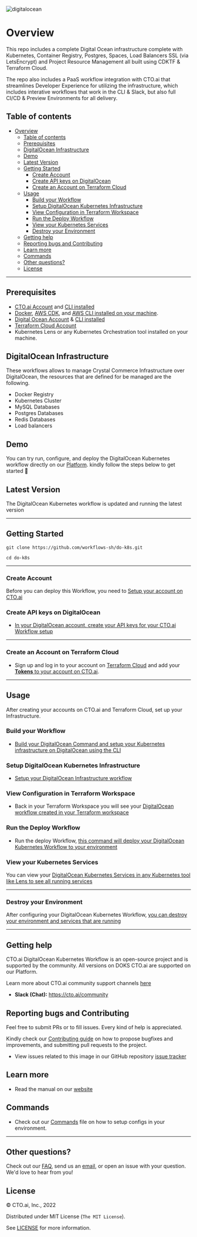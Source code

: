 
![digitalocean](https://user-images.githubusercontent.com/24816990/174116002-537e98e5-3f4c-4c02-9419-49fc0b9ffe39.svg)



# Overview

This repo includes a complete Digital Ocean infrastructure complete with Kubernetes, Container Registry, Postgres, Spaces, Load Balancers
SSL (via LetsEncrypt) and Project Resource Management all built using CDKTF & Terraform Cloud.

The repo also includes a PaaS workflow integration with CTO.ai that streamlines Developer Experience for utilizing the infrastructure, 
which includes interative workflows that work in the CLI & Slack, but also full CI/CD & Preview Environments for all delivery.


## Table of contents

- [Overview](#overview)
  - [Table of contents](#table-of-contents)
  - [Prerequisites](#prerequisites)
  - [DigitalOcean Infrastructure](#digitalocean-infrastructure)
  - [Demo](#demo)
  - [Latest Version](#latest-version)
  - [Getting Started](#getting-started)
    - [Create Account](#create-account)
    - [Create API keys on DigitalOcean](#create-api-keys-on-digitalocean)
    - [Create an Account on Terraform Cloud](#create-an-account-on-terraform-cloud)
  - [Usage](#usage)
    - [Build your Workflow](#build-your-workflow)
    - [Setup DigitalOcean Kubernetes Infrastructure](#setup-digitalocean-kubernetes-infrastructure)
    - [View Configuration in Terraform Workspace](#view-configuration-in-terraform-workspace)
    - [Run the Deploy Workflow](#run-the-deploy-workflow)
    - [View your Kubernetes Services](#view-your-kubernetes-services)
    - [Destroy your Environment](#destroy-your-environment)
  - [Getting help](#getting-help)
  - [Reporting bugs and Contributing](#reporting-bugs-and-contributing)
  - [Learn more](#learn-more)
  - [Commands](#commands)
  - [Other questions?](#other-questions)
  - [License](#license)

---

## Prerequisites

- [CTO.ai Account](https://cto.ai/docs/setup-flow) and [CLI installed](https://cto.ai/docs/install-cli) 
- [Docker](https://docs.docker.com/get-docker/), [AWS CDK](https://docs.aws.amazon.com/cdk/v2/guide/getting_started.html), and [AWS CLI installed on your machine](https://docs.aws.amazon.com/cli/latest/userguide/getting-started-install.html).
- [Digital Ocean Account](https://www.digitalocean.com/) & [CLI installed](https://docs.digitalocean.com/reference/doctl/) 
- [Terraform Cloud Account](https://app.terraform.io/session) 
- Kubernetes Lens or any Kubernetes Orchestration tool installed on your machine.

## DigitalOcean Infrastructure

These workflows allows to manage Crystal Commerce Infrastructure over DigitalOcean, the resources that are defined for be managed are the following.
* Docker Registry
* Kubernetes Cluster
* MySQL Databases
* Postgres Databases
* Redis Databases
* Load balancers

## Demo 

You can try run, configure, and deploy the DigitalOcean Kubernetes workflow directly on our [Platform](https://cto.ai/platform). kindly follow the steps below to get started 🚀

## Latest Version 

The DigitalOcean Kubernetes workflow is updated and running the latest version 

---

## Getting Started 

```
git clone https://github.com/workflows-sh/do-k8s.git

cd do-k8s
```

---

### Create Account 

Before you can deploy this Workflow, you need to [Setup your account on CTO.ai](https://cto.ai/docs/setup-flow)

### Create API keys on DigitalOcean


- [In your DigitalOcean account, create your API keys for your CTO.ai Workflow setup](https://cto.ai/docs/digital-ocean#create-api-keys)


---

### Create an Account on Terraform Cloud

- Sign up and log in to your account on [Terraform Cloud](https://cto.ai/docs/digital-ocean#create-account-on-terraform-cloud) and add your [**Tokens** to your account on CTO.ai](https://cto.ai/docs/digital-ocean#add-tokens-to-ctoai).

---

## Usage 

After creating your accounts on CTO.ai and Terraform Cloud, set up your Infrastructure. 

### Build your Workflow

- [Build your DigitalOcean Command and setup your Kubernetes infrastructure on DigitalOcean using the CLI](https://cto.ai/docs/digital-ocean#build-and-run-your-workflow)



### Setup DigitalOcean Kubernetes Infrastructure 

- [Setup your DigitalOcean Infrastructure workflow](https://cto.ai/docs/digital-ocean#setup-digitalocean-infrastructure-workflow)



### View Configuration in Terraform Workspace

- Back in your Terraform Workspace you will see your [DigitalOcean workflow created in your Terraform workspace](https://cto.ai/docs/digital-ocean#view-configurations-in-terraform-workspace)


### Run the Deploy Workflow

- Run the deploy Workflow, [this command will deploy your DigitalOcean Kubernetes Workflow to your environment](https://cto.ai/docs/digital-ocean#run-the-deploy-workflow)


### View your Kubernetes Services 

You can view your [DigitalOcean Kubernetes Services in any Kubernetes tool like Lens to see all running services](https://cto.ai/docs/digital-ocean#kubernetes-services-are-running)

---

### Destroy your Environment 

After configuring your DigitalOcean Kubernetes Workflow, [you can destroy your environment and services that are running](https://cto.ai/docs/digital-ocean#destroy-your-environment)


---

## Getting help 

CTO.ai DigitalOcean Kubernetes Workflow is an open-source project and is supported by the community. All versions on DOKS CTO.ai are supported on our Platform.  

Learn more about CTO.ai community support channels [here](https://cto.ai/community)

- **Slack (Chat):** https://cto.ai/community


## Reporting bugs and Contributing 

Feel free to submit PRs or to fill issues. Every kind of help is appreciated.

Kindly check our [Contributing guide](https://github.com/workflows-sh/do-k8s/blob/main/Contributing.md) on how to propose bugfixes and improvements, and submitting pull requests to the project.

- View issues related to this image in our GitHub repository [issue tracker](https://github.com/workflows-sh/do-k8s/issues)


## Learn more 

- Read the manual on our [website](https://cto.ai/docs/digital-ocean)

## Commands 

- Check out our [Commands](Commands.md) file on how to setup configs in your environment. 

---

## Other questions?

Check out our [FAQ](https://cto.ai/docs/faq), send us an [email](https://cto.ai/docs/contact-support), or open an issue with your question. We'd love to hear from you!


## License 

&copy; CTO.ai, Inc., 2022

Distributed under MIT License (`The MIT License`).

See [LICENSE](LICENSE) for more information.
